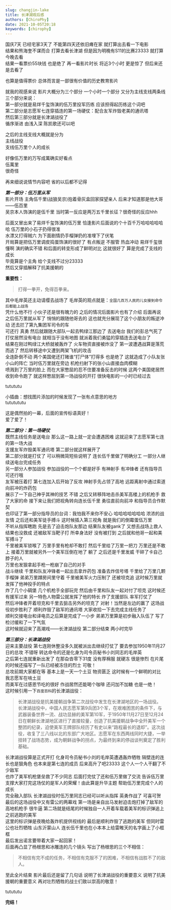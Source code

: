 ```yaml
---
slug: changjin-lake
title: 长津湖观后感
authors: [ChiroPhy]
date: 2021-10-05T20:18
keywords: [chirophy]
---
```


国庆7天 已经宅家3天了 不能第四天还依旧瘫在家 就打算出去看一下电影  
结果和熊海奎不谋而合 打算去看长津湖 但是因为明晚有S11的比赛23333 就打算今晚去看  
结果一看票价55块钱 也是绝了 再一看影片时长 将近3个小时 更是惊了 但后来还是去看了  

也算是值得票价 总体而言是一部很有价值的历史教育影片  

就我的观感来说 影片大概分为三个部分 一个小时一个部分 又分为主线支线两条线  
三个部分来说：  
第一部分就是易烊千玺饰演的伍万里投军历练 应该担得起历练这个词吧  
第二部分是志愿军七连穿插连的第一场硬仗：配合友军炸毁老美的通讯塔  
然后第三部分就是长津湖战役了  
循序渐进 由浅入深 陈凯歌还可以吧  

之后的主线支线大概就是分为  
主线战役  
支线伍万里个人的成长  

好像伍万里的万写成萬确实好看点  
伍萬里  
很奇怪  

再来细说说情节内容吧 省的以后都不记得

***第一部分：伍万里从军***  
影片开场 主角伍千里(战狼吴京)抱着骨灰盒回家探望亲人 后来才知道那是他大哥——伍百里  
吴京本人饰演的是伍千里 当时第一反应是两万五千里长征？很奇怪的反应hhh
  
后面又冒出来了易烊千玺饰演的伍万里 恰逢影片后面说的个十百千万哈哈哈哈哈哈 伍万里的小石子扔得很准  
水漂又打得贼六 为下面剧情扔手榴弹扔的准埋下了伏笔  
开局算是把伍万里调皮捣蛋饰演的很好了 有点叛逆 不服管 热血冲动  易烊千玺很懂啊 演的确实不错 和后面的转变形成了鲜明对比 这就很好了 算是完成了支线的成长  
毕竟算是个主角 给个支线不过分23333  
然后又穿插解释了抗美援朝的  

**重要性：**
>打得一拳开，免得百拳来。  

其中毛岸英还主动请缨去战场了 毛岸英的观点就是：`全国几百万人民的儿女接到命令后都能上战场`  
凭什么他不行 小伙子还是很有魄力的 之后的情况后面影片也有了介绍 后面再说  
之后伍万里就从军了 悄悄的跟随他哥去的 这也就充分展现了这个小朋友的叛逆冲动 还去拦了第九集团军司令的车  
可还行 真勇 然后就跟随大部队一起去鸭绿江那边了 去送电台 我们的彭总气死了 打仗居然没有电台 就相当于没有地图 就派着我们勇猛的穿插连去送电台了  
结果在刚过鸭绿江大桥就被轰炸了 火车物资直接被炸没了 第一波遭遇战算是落荒而逃了 然后转移途中又遭到两架飞机的攻击  
全连卧倒不动 两个美国佬还打赌谁“打尸体”打得多 也是绝了 这就造成了小队友张小山的阵亡 当时伍万里就在旁边 机枪扫射下的张小山直接血肉模糊  
喷溅到了万里的脸上 而在大家憋屈的忍不住要准备反击的时候 这两个美国佬居然收到命令跑了 就这样憋屈到第一场战役的开打 很快电影的一小时已经过去  

tutututu

小插曲：想找图片添加的时候发现了一张有点意思的地方  
tututututu

这是偶然拍的一幕，后面的宣传标语真好！  
爱了爱了！  

***第二部分：第一场硬仗***  
既然主线任务是送电台 那么这一路上就一定会遭遇困难 这就迎来了志愿军第七连的第一场大战  
支援友军炸毁美军通讯塔 第二部分就这样展开了  
第二部分就是打仗了 可以稍微简短些说明了 连长伍千里做了明确分工 一部分人继续送电台完成任务  
另一部分人参加战役 参加战役的一个个都是好手 有神射手 有冲锋者 还有指导员 可还行哦  
友军被压着打 第七连加入后开始了反攻 神射手先占领了高地 远距离射中通过索道向前冲的炸药包  
展示了一下自己神乎其神的技艺 不错 之后又转移阵地击杀美军高楼上的机枪手 救了大家的命 接下来让我们把视角转向连长伍千里 勇往直前向前冲 和指导员合作默契  
也印证了第一部分指导员的台词：我怕我不来你不安心 哈哈哈哈哈哈哈 浓浓的战友情 之后还和美军徒手搏斗 这时候插入第三视角 就是我们的倒霉蛋伍万里  
不听从指挥瞎跑 先是去了迫击炮队友那边 结果队友被gank了 又想去战场上救人 结果也没救成 还被敌军当靶子打 所幸身法好 没有被打到 之后就和他哥一起和美军搏斗了  
千里被美军锁喉了 万里手里有枪却不敢打 然后千里给了万里一把刀 万里还是不敢上 接着万里就被另外一个美军压倒在地了 躺了 之后还是千里发威 干碎了卡自己脖子的人  
万里也发狠拿起手枪一枪崩了自己的对手  
战斗继续 千里和队友冲锋者一起出去拿炸药包 准备去炸信号塔 千里给了万里几颗手榴弹
弟弟万里蹲房间里守着 千里被美军火力压制了 还被坦克追 这时候万里就发挥了他神投手的特点  
炸了几个小碉堡 几个机枪手全部玩完 然后由千里和队友一起对付了坦克 这时候还有援军过来 另一特色人物雷公就发挥了他的特长 炸了支援部队 率军打仗了  
然后冲锋者开着坦克和千里去狙击另外的坦克了 对射！当然是左边的赢了 这场战役初步胜利了 顺利炸毁了敌军的通讯塔 大家收拾一下去完成主线任务了  
顺利交接电台和译电员之后算是完成了一小步 弟弟万里算是初步融入队伍了 写了检讨缓和了一下气氛  
这时候就迎来了高潮戏——长津湖战役 第二部分结束 两小时完毕  

***第三部分：长津湖战役***  
迎来主要战役 第七连刚休整没多久就被派出去继续打仗了 要去参加1950年11月27日的总攻 不错呀 转达命令的还是化身为司令员秘书小刘同志的毛岸英  
之后第七连就重新出发了 在那旮沓零下31度 没有厚棉服 就硬冻 很是惨烈 在片尾的时候还描写了一队已经被冻住的烈士 可敬！  
总攻前期大家都在等 基本上是一天一个土豆 物资匮乏 这时候有一个鲜明的对比 我志愿军在啃土豆  
而美军在过感恩节吃的很好 作战居然还能喝个咖啡 还问加不加糖 也是一绝！  
这时候引用一下`百度百科`的长津湖战役：

>长津湖战役是抗美援朝战争第二次战役中发生在长津湖地区的一场战役。
长津湖战役中，中国人民志愿军第9兵团3个军，在艰难困苦的条件下，与武器装备世界一流、战功显赫的美军第10军，于1950年11月27日至12月24日在朝鲜长津湖地区进行了直接较量，创造了抗美援朝战争中全歼美军一个整团的纪录，迫使美军王牌部队经历了有史以来“路程最长的退却”。这次战役，收复了三八线以北的东部广大地区。志愿军在东西两线同时大捷，一举扭转了战场态势，成为朝鲜战争的拐点，为最终到来的停战谈判奠定了胜利基础。

长津湖战役算是正式开打 化身司令员秘书小刘的毛岸英遭遇轰炸牺牲 隔壁连的连长也是狠角色 也本来是第七连的成员 后来高升了吧23333 这个人一个人干翻了不少敌军  
也炸了美军机枪堡垒救了不少同志 后面打完仗了还和伍万里做了交流 告诉伍万里支撑大家打完这场仗的是军人的荣耀！由此算是升华主题 帮助伍万里完成个人的成长  
完全融入部队 长津湖战役时伍万里同志已经可以听从指挥 英勇作战了 可喜可贺  
最后的这场战役中又有雷公的两幕戏 第一场是亲自出马发射迫击炮打掉了敌军的高地机枪手 很牛逼 第二场就是结尾的时候独自一人开着车载着美军的标识弹追上之前逃跑的美军  
这里的标识弹是夜晚给轰炸机提供视线的 最后是顺利炸毁了逃跑的美军 但同时雷公也壮烈牺牲 山东沂蒙山人 连长伍千里也在小本本上给雷睢天的名字画上了小框框  
最后发出诺言要带着大家一起回家！  
后面再凸显了杨根思和冰雕连的几个镜头 写出了杨根思的三个不相信：  
>不相信有完不成的任务，不相信有克服不了的困难，不相信有战胜不了的敌人。

至此全片结束 影片最后还是留了几句话 说明了长津湖战役的重要意义 说明了抗美援朝的重要意义 再对壮烈牺牲的战士们致以崇高的敬意！


tutututu  


**完结！**